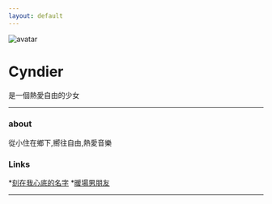 ```yaml
---
layout: default
---
```


![avatar](avatar.jpg)

# Cyndier

是一個熱愛自由的少女

- - -

### about

從小住在鄉下,嚮往自由,熱愛音樂 

### Links

 *[刻在我心底的名字](https://youtu.be/2sX45Oyd1n0)
 *[暖場男朋友](https://youtu.be/xddq6xz-7-s)

- - -
